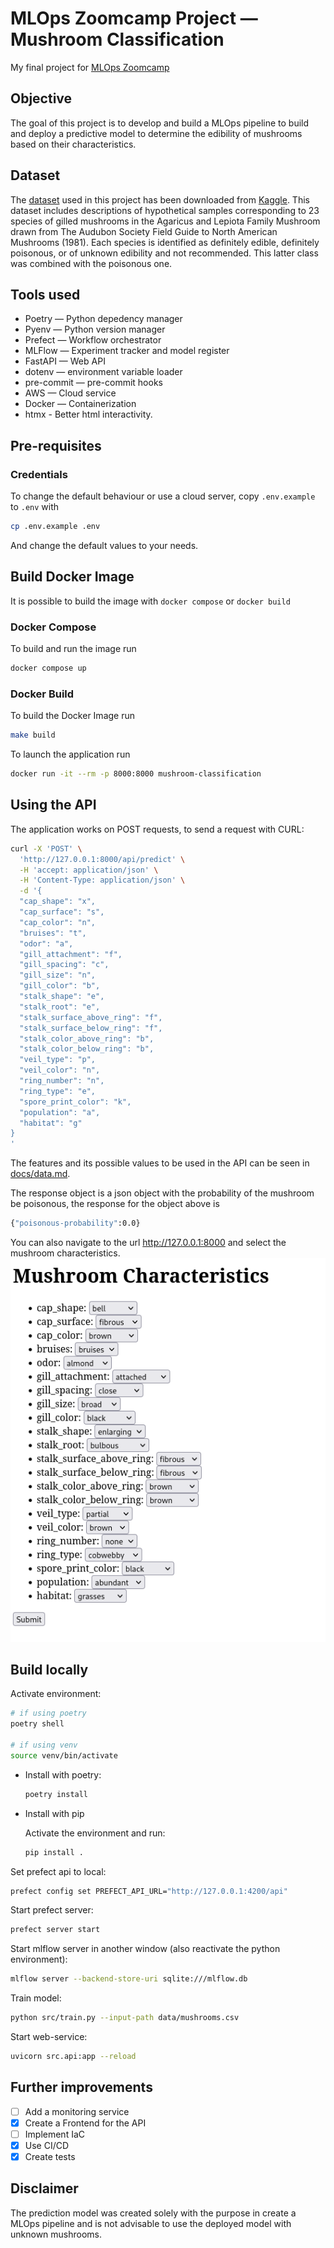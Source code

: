 # MLOps Zoomcamp Project — Mushroom Classification

My final project for [MLOps Zoomcamp](https://github.com/DataTalksClub/mlops-zoomcamp)

## Objective

The goal of this project is to develop and build a MLOps pipeline
to build and deploy a predictive model to determine the edibility of mushrooms based on their characteristics.

## Dataset

The [dataset](data/mushrooms.csv)
used in this project has been downloaded from [Kaggle](https://www.kaggle.com/datasets/uciml/mushroom-classification).
This dataset includes descriptions of hypothetical samples corresponding to 23
 species of gilled mushrooms in the Agaricus and Lepiota Family Mushroom drawn from
  The Audubon Society Field Guide to North American Mushrooms (1981).
Each species is identified as definitely edible, definitely poisonous, or of unknown edibility and not recommended. This latter class was combined with the poisonous one.

## Tools used

- Poetry — Python depedency manager
- Pyenv — Python version manager
- Prefect — Workflow orchestrator
- MLFlow — Experiment tracker and model register
- FastAPI — Web API
- dotenv — environment variable loader
- pre-commit — pre-commit hooks
- AWS — Cloud service
- Docker — Containerization
- htmx - Better html interactivity.

## Pre-requisites

### Credentials

To change the default behaviour or use a cloud server,
copy `.env.example` to `.env` with

```bash
cp .env.example .env
```

And change the default values to your needs.

## Build Docker Image

It is possible to build the image with `docker compose` or `docker build`

### Docker Compose

To build and run the image run

```bash
docker compose up
```

### Docker Build

To build the Docker Image run

```bash
make build
```

To launch the application run

```bash
docker run -it --rm -p 8000:8000 mushroom-classification
```

## Using the API

The application works on POST requests, to send a request with CURL:

```bash
curl -X 'POST' \
  'http://127.0.0.1:8000/api/predict' \
  -H 'accept: application/json' \
  -H 'Content-Type: application/json' \
  -d '{
  "cap_shape": "x",
  "cap_surface": "s",
  "cap_color": "n",
  "bruises": "t",
  "odor": "a",
  "gill_attachment": "f",
  "gill_spacing": "c",
  "gill_size": "n",
  "gill_color": "b",
  "stalk_shape": "e",
  "stalk_root": "e",
  "stalk_surface_above_ring": "f",
  "stalk_surface_below_ring": "f",
  "stalk_color_above_ring": "b",
  "stalk_color_below_ring": "b",
  "veil_type": "p",
  "veil_color": "n",
  "ring_number": "n",
  "ring_type": "e",
  "spore_print_color": "k",
  "population": "a",
  "habitat": "g"
}
'
```

The features and its possible values to be used in the API
can be seen in [docs/data.md](docs/data.md).

The response object is a json object with the probability of the mushroom be poisonous,
the response for the object above is

```bash
{"poisonous-probability":0.0}
```

You can also navigate to the url <http://127.0.0.1:8000> and select the
mushroom characteristics.
![](screenshots/page.png)

## Build locally

Activate environment:

```bash
# if using poetry
poetry shell

# if using venv
source venv/bin/activate
```

- Install with poetry:

    ```bash
    poetry install
    ```

- Install with pip

    Activate the environment
    and run:

    ```bash
    pip install .
    ```

Set prefect api to local:

```bash
prefect config set PREFECT_API_URL="http://127.0.0.1:4200/api"
```

Start prefect server:

```bash
prefect server start
```

Start mlflow server in another window (also reactivate the python environment):

```bash
mlflow server --backend-store-uri sqlite:///mlflow.db
```

Train model:

```bash
python src/train.py --input-path data/mushrooms.csv
```

Start web-service:

```bash
uvicorn src.api:app --reload
```

## Further improvements

- [ ] Add a monitoring service
- [x] Create a Frontend for the API
- [ ] Implement IaC
- [x] Use CI/CD
- [x] Create tests

## Disclaimer

The prediction model was created solely with the purpose in create a MLOps pipeline
and is not advisable to use the deployed model with unknown mushrooms.
